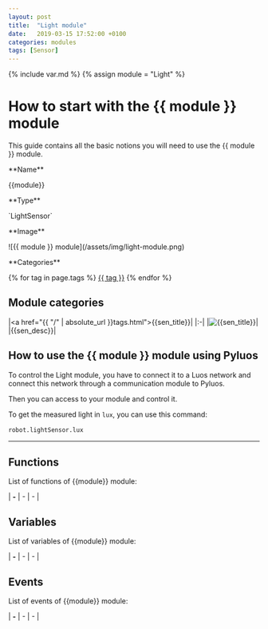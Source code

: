 ```yaml
---
layout: post
title:  "Light module"
date:   2019-03-15 17:52:00 +0100
categories: modules
tags: [Sensor]
---
```

{% include var.md %}
{% assign module = "Light" %}

# How to start with the {{ module }} module

This guide contains all the basic notions you will need to use the {{ module }} module.

<div class="sheet" markdown="1">

<p class="sheet-title" markdown="1">**Name**</p>

<p class="indent" markdown="1">{{module}}</p>

<p class="sheet-title" markdown="1">**Type**</p>

<p class="indent" markdown="1">`LightSensor`</p>

<p class="sheet-title" markdown="1">**Image**</p>

<p class="indent" markdown="1">![{{ module }} module](/assets/img/light-module.png)</p>

<p class="sheet-title" markdown="1">**Categories**</p>

<p class="indent" markdown="1">
{% for tag in page.tags %}
  <a href="{{ "/" | absolute_url }}tags.html">{{ tag }}</a>
{% endfor %}
</p>
</div>


## Module categories

|<a href="{{ "/" | absolute_url }}tags.html">{{sen_title}}</a>|
|:-|
|![{{sen_title}}]({{sen_img}})|
|{{sen_desc}}| 


## How to use the {{ module }} module using Pyluos

To control the Light module, you have to connect it to a Luos network and connect this network through a communication module to Pyluos.

Then you can access to your module and control it.

To get the measured light in `lux`, you can use this command:

```python
robot.lightSensor.lux
```


----

## Functions
List of functions of {{module}} module:

| **-** | - | - | 

## Variables
List of variables of {{module}} module:
 
| **-** | - | - | 

## Events
List of events of {{module}} module:

| **-** | - | - | 
